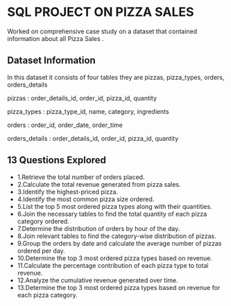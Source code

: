 
# SQL PROJECT ON PIZZA SALES 

Worked on  comprehensive case study on a dataset that contained information about all Pizza Sales .

## Dataset Information
 In this dataset it consists of four tables they are pizzas, pizza_types, orders, orders_details

 pizzas : order_details_id, order_id, pizza_id, quantity

 pizza_types : pizza_type_id, name, category, ingredients

 orders : order_id, order_date, order_time

 orders_details : order_details_id, order_id, pizza_id, quantity
 ##  13 Questions Explored


- 1.Retrieve the total number of orders placed.
- 2.Calculate the total revenue generated from pizza sales.
- 3.Identify the highest-priced pizza.
- 4.Identify the most common pizza size ordered.
- 5.List the top 5 most ordered pizza types along with their quantities.
- 6.Join the necessary tables to find the total quantity of each pizza category ordered.
- 7.Determine the distribution of orders by hour of the day.
- 8.Join relevant tables to find the category-wise distribution of pizzas.
- 9.Group the orders by date and calculate the average number of pizzas ordered per day.
- 10.Determine the top 3 most ordered pizza types based on revenue.
- 11.Calculate the percentage contribution of each pizza type to total revenue.
- 12.Analyze the cumulative revenue generated over time.
- 13.Determine the top 3 most ordered pizza types based on revenue for each pizza category.
